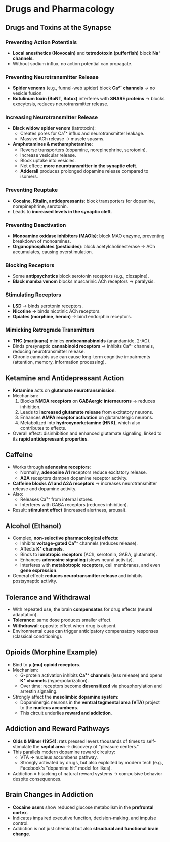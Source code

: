 # **Drugs and Pharmacology**

## **Drugs and Toxins at the Synapse**
### **Preventing Action Potentials**
- **Local anesthetics (Novocain)** and **tetrodotoxin (pufferfish)** block **Na⁺ channels**.
- Without sodium influx, no action potential can propagate.
### **Preventing Neurotransmitter Release**
- **Spider venoms** (e.g., funnel-web spider) block **Ca²⁺ channels** → no vesicle fusion.
- **Botulinum toxin (BoNT, Botox)** interferes with **SNARE proteins** → blocks exocytosis, reduces neurotransmitter release.    
### **Increasing Neurotransmitter Release**
- **Black widow spider venom** (latrotoxin):
    - Creates pores for Ca²⁺ influx and neurotransmitter leakage.
    - Massive ACh release → muscle spasms.
- **Amphetamines & methamphetamine**:
    - Reverse transporters (dopamine, norepinephrine, serotonin).
    - Increase vesicular release.
    - Block uptake into vesicles.
    - Net effect: **more neurotransmitter in the synaptic cleft**.
    - **Adderall** produces prolonged dopamine release compared to isomers.
### **Preventing Reuptake**
- **Cocaine, Ritalin, antidepressants**: block transporters for dopamine, norepinephrine, serotonin.
- Leads to **increased levels in the synaptic cleft**.
### **Preventing Deactivation**
- **Monoamine oxidase inhibitors (MAOIs)**: block MAO enzyme, preventing breakdown of monoamines.
- **Organophosphates (pesticides)**: block acetylcholinesterase → ACh accumulates, causing overstimulation.
### **Blocking Receptors**
- Some **antipsychotics** block serotonin receptors (e.g., clozapine).
- **Black mamba venom** blocks muscarinic ACh receptors → paralysis.
### **Stimulating Receptors**
- **LSD** → binds serotonin receptors.
- **Nicotine** → binds nicotinic ACh receptors.
- **Opiates (morphine, heroin)** → bind endorphin receptors.
### **Mimicking Retrograde Transmitters**
- **THC (marijuana)** mimics **endocannabinoids** (anandamide, 2-AG).
- Binds presynaptic **cannabinoid receptors** → inhibits Ca²⁺ channels, reducing neurotransmitter release.
- Chronic cannabis use can cause long-term cognitive impairments (attention, memory, information processing).

## **Ketamine and Antidepressant Action**
- **Ketamine** acts on **glutamate neurotransmission**.
- Mechanism:
    1. Blocks **NMDA receptors** on **GABAergic interneurons** → reduces inhibition.
    2. Leads to **increased glutamate release** from excitatory neurons.
    3. Enhances **AMPA receptor activation** on glutamatergic neurons.
    4. Metabolized into **hydroxynorketamine (HNK)**, which also contributes to effects.
- Overall effect: disinhibition and enhanced glutamate signaling, linked to its **rapid antidepressant properties**.

## **Caffeine**
- Works through **adenosine receptors**:
    - Normally, **adenosine A1** receptors reduce excitatory release.
    - **A2A** receptors dampen dopamine receptor activity.
- **Caffeine blocks A1 and A2A receptors** → increases neurotransmitter release and dopamine activity.
- Also:
    - Releases Ca²⁺ from internal stores.
    - Interferes with GABA receptors (reduces inhibition).
- Result: **stimulant effect** (increased alertness, arousal).

## **Alcohol (Ethanol)**
- Complex, **non-selective pharmacological effects**:
    - Inhibits **voltage-gated Ca²⁺** channels (reduces release).
    - Affects **K⁺ channels**.
    - Binds to **ionotropic receptors** (ACh, serotonin, GABA, glutamate).
    - Enhances **adenosine signaling** (slows neural activity).
    - Interferes with **metabotropic receptors**, cell membranes, and even **gene expression**.
- General effect: **reduces neurotransmitter release** and inhibits postsynaptic activity.

## **Tolerance and Withdrawal**
- With repeated use, the brain **compensates** for drug effects (neural adaptation).
- **Tolerance**: same dose produces smaller effect.
- **Withdrawal**: opposite effect when drug is absent.
- Environmental cues can trigger anticipatory compensatory responses (classical conditioning).

## **Opioids (Morphine Example)**
- Bind to **μ (mu) opioid receptors**.
- Mechanism:
    - G-protein activation inhibits **Ca²⁺ channels** (less release) and opens **K⁺ channels** (hyperpolarization).
    - Over time: receptors become **desensitized** via phosphorylation and arrestin signaling.
- Strongly affect the **mesolimbic dopamine system**:
    - Dopaminergic neurons in the **ventral tegmental area (VTA)** project to the **nucleus accumbens**.
    - This circuit underlies **reward and addiction**.

## **Addiction and Reward Pathways**
- **Olds & Milner (1954)**: rats pressed levers thousands of times to self-stimulate the **septal area** → discovery of "pleasure centers."
- This parallels modern dopamine reward circuitry:
    - VTA → nucleus accumbens pathway.
    - Strongly activated by drugs, but also exploited by modern tech (e.g., Facebook's "dopamine hit" model for likes).
- Addiction = hijacking of natural reward systems → compulsive behavior despite consequences.

## **Brain Changes in Addiction**
- **Cocaine users** show reduced glucose metabolism in the **prefrontal cortex**.
- Indicates impaired executive function, decision-making, and impulse control.
- Addiction is not just chemical but also **structural and functional brain change**.